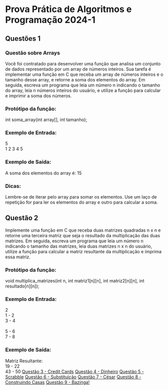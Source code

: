 # Prova Prática de Algoritmos e Programação 2024-1
## Questões 1
### Questão sobre Arrays
Você foi contratado para desenvolver uma função que analisa um conjunto de dados representado por um array de números inteiros. Sua tarefa é implementar uma função em C que receba um array de números inteiros e o tamanho desse array, e retorne a soma dos elementos do array. Em seguida, escreva um programa que leia um número n indicando o tamanho do array, leia n números inteiros do usuário, e utilize a função para calcular e imprimir a soma dos números.

### Protótipo da função:
int soma_array(int array[], int tamanho);
### Exemplo de Entrada:
5
<br>1 2 3 4 5
### Exemplo de Saída:
A soma dos elementos do array é: 15
### Dicas:
Lembre-se de iterar pelo array para somar os elementos.
Use um laço de repetição for para ler os elementos do array e outro para calcular a soma.
## Questão 2
Implemente uma função em C que receba duas matrizes quadradas n x n e retorne uma terceira matriz que seja o resultado da multiplicação das duas matrizes. Em seguida, escreva um programa que leia um número n indicando o tamanho das matrizes, leia duas matrizes n x n do usuário, utilize a função para calcular a matriz resultante da multiplicação e imprima essa matriz.

### Protótipo da função:
void multiplica_matrizes(int n, int matriz1[n][n], int matriz2[n][n], int resultado[n][n]);
### Exemplo de Entrada:
2
<br>1 - 2
<br>3 - 4
<br><br>5 - 6
<br>7 - 8
### Exemplo de Saída:
Matriz Resultante:
<br>19 - 22
<br>43 - 50
[Questão 3 - Credit Cards](https://cs50.harvard.edu/x/2023/psets/1/credit/)
[Questão 4 - Dinheiro](https://cs50xemportugues.github.io/2024/exercicios/1/cash.html)
[Questão 5 - Scrabble](https://cs50xemportugues.github.io/2024/exercicios/2/scrabble.html)
[Questão 6 - Substituição](https://cs50xemportugues.github.io/2024/exercicios/2/substitution.html)
[Questão 7 - César](https://cs50xemportugues.github.io/2024/exercicios/2/caesar.html)
[Questão 8 - Construindo Casas](https://judge.beecrowd.com/pt/problems/view/1541)
[Questão 9 - Bazinga!](https://judge.beecrowd.com/pt/problems/view/1828)
